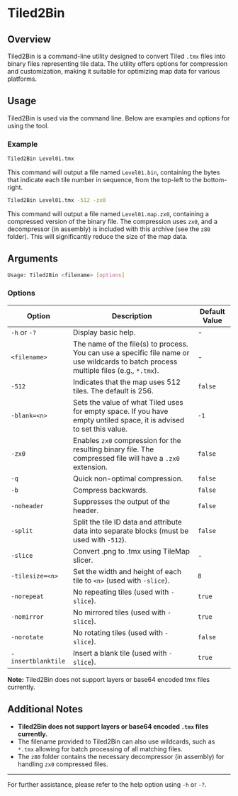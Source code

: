 # Tiled2Bin

## Overview

Tiled2Bin is a command-line utility designed to convert Tiled `.tmx` files into binary files representing tile data. The utility offers options for compression and customization, making it suitable for optimizing map data for various platforms.

## Usage

Tiled2Bin is used via the command line. Below are examples and options for using the tool.

### Example

```bash
Tiled2Bin Level01.tmx
```

This command will output a file named `Level01.bin`, containing the bytes that indicate each tile number in sequence, from the top-left to the bottom-right.

```bash
Tiled2Bin Level01.tmx -512 -zx0
```

This command will output a file named `Level01.map.zx0`, containing a compressed version of the binary file. The compression uses `zx0`, and a decompressor (in assembly) is included with this archive (see the `z80` folder). This will significantly reduce the size of the map data.

## Arguments

```bash
Usage: Tiled2Bin <filename> [options]
```

### Options

| Option              | Description                                                                                                                                         | Default Value          |
|---------------------|-----------------------------------------------------------------------------------------------------------------------------------------------------|------------------------|
| `-h` or `-?`        | Display basic help.                                                                                                                                 | -                      |
| `<filename>`        | The name of the file(s) to process. You can use a specific file name or use wildcards to batch process multiple files (e.g., `*.tmx`).              | -                      |
| `-512`              | Indicates that the map uses 512 tiles. The default is 256.                                                                                          | `false`                |
| `-blank=<n>`        | Sets the value of what Tiled uses for empty space. If you have empty untiled space, it is advised to set this value.                                | `-1`                   |
| `-zx0`              | Enables `zx0` compression for the resulting binary file. The compressed file will have a `.zx0` extension.                                          | `false`                |
| `-q`                | Quick non-optimal compression.                                                                                                                      | `false`                |
| `-b`                | Compress backwards.                                                                                                                                 | `false`                |
| `-noheader`         | Suppresses the output of the header.                                                                                                                | `false`                |
| `-split`            | Split the tile ID data and attribute data into separate blocks (must be used with `-512`).                                                          | `false`                |
| `-slice`            | Convert .png to .tmx using TileMap slicer.                                                                                                          | -                      |
| `-tilesize=<n>`     | Set the width and height of each tile to `<n>` (used with `-slice`).                                                                                | `8`                    |
| `-norepeat`         | No repeating tiles (used with `-slice`).                                                                                                       | `true`                 |
| `-nomirror`         | No mirrored tiles (used with `-slice`).                                                                                                        | `true`                 |
| `-norotate`         | No rotating tiles (used with `-slice`).                                                                                                         | `false`                |
| `-insertblanktile`  | Insert a blank tile (used with `-slice`).                                                                                                           | `true`                 |

**Note:** Tiled2Bin does not support layers or base64 encoded tmx files currently.

## Additional Notes

- **Tiled2Bin does not support layers or base64 encoded `.tmx` files currently.**
- The filename provided to Tiled2Bin can also use wildcards, such as `*.tmx` allowing for batch processing of all matching files.
- The `z80` folder contains the necessary decompressor (in assembly) for handling `zx0` compressed files.

---

For further assistance, please refer to the help option using `-h` or `-?`.